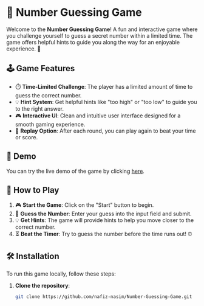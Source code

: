# 🎯 Number Guessing Game

Welcome to the **Number Guessing Game**! A fun and interactive game where you challenge yourself to guess a secret number within a limited time. The game offers helpful hints to guide you along the way for an enjoyable experience. 🚀

## 🕹️ Game Features

- ⏱️ **Time-Limited Challenge**: The player has a limited amount of time to guess the correct number.
- 💡 **Hint System**: Get helpful hints like "too high" or "too low" to guide you to the right answer.
- 🎮 **Interactive UI**: Clean and intuitive user interface designed for a smooth gaming experience.
- 🔁 **Replay Option**: After each round, you can play again to beat your time or score.

## 🚀 Demo

You can try the live demo of the game by clicking [here](https://nafiz-nasim.github.io/Number-Guessing-Game/).

## 📝 How to Play

1. 🎮 **Start the Game**: Click on the "Start" button to begin.
2. 🔢 **Guess the Number**: Enter your guess into the input field and submit.
3. 💡 **Get Hints**: The game will provide hints to help you move closer to the correct number.
4. ⏳ **Beat the Timer**: Try to guess the number before the time runs out! ⏰

## 🛠️ Installation

To run this game locally, follow these steps:

1. **Clone the repository**:
   ```bash
   git clone https://github.com/nafiz-nasim/Number-Guessing-Game.git
